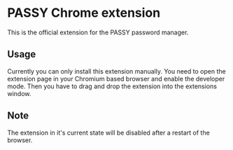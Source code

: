 # PASSY Chrome extension
This is the official extension for the PASSY password manager.

## Usage
Currently you can only install this extension manually.
You need to open the extension page in your Chromium based browser and enable the developer mode.
Then you have to drag and drop the extension into the extensions window.

## Note
The extension in it's current state will be disabled after a restart of the browser.